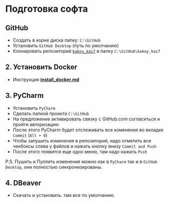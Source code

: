# Подготовка софта
## GitHub
- Создать в корне диска папку: `C:\GitHub` 
- Установить `GitHub Desktop` (путь по умолчанию)
- Клонировать репозиторий [`kakoy_kaif`](https://github.com/mustdayker/kakoy_kaif) в папку `C:\GitHub\kakoy_kaif`

## 2. Установить Docker
- Инструкция [**install_docker.md**](install_docker.md)

## 3. PyCharm
- Установить `PyCharm`
- Сделать папкой проекта `C:\GitHub` 
- На предложение активировать связку с GitHub.com согласиться и пройти авторизацию
- После этого PyCharm будет отслеживать все изменения во вкладке `Commit` (`Alt + 0`)
- Чтобы запушить изменения в репозиторий, надо отметить все чекбоксы слева у файлов и нажать кнопку внизу `Commit and Push`
- После этого появится еще одно меню, там надо нажать `Push`

P.S.
Пушить и Пуллить изменения можно как в `PyCharm` так и в `GitHub Desktop`, они полностью синхронизированы. 

## 4. DBeaver
- Скачать и установить. там все по умолчанию. 
